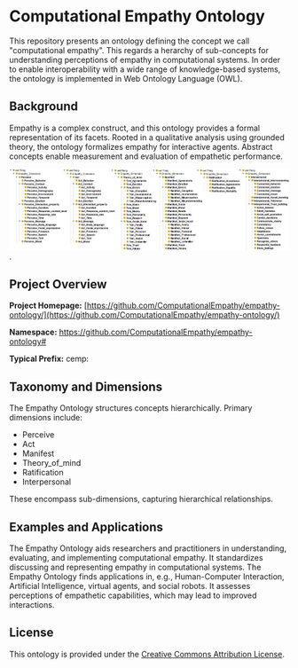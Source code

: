# Computational Empathy Ontology <This page is under construction>
This repository presents an ontology defining the concept we call "computational empathy". This regards a herarchy of sub-concepts for understanding perceptions of empathy in computational systems. In order to enable interoperability with a wide range of knowledge-based systems, the ontology is implemented in Web Ontology Language (OWL).

## Background
Empathy is a complex construct, and this ontology provides a formal representation of its facets. Rooted in a qualitative analysis using grounded theory, the ontology formalizes empathy for interactive agents. Abstract concepts enable measurement and evaluation of empathetic performance.

![Empathy Ontology](https://github.com/ComputationalEmpathy/empathy-ontology/blob/f9af1c7ebc78cf088df2d85e158f7dc05051015d/empathy_ontology.png).

## Project Overview

**Project Homepage:** [https://github.com/ComputationalEmpathy/empathy-ontology/](https://github.com/ComputationalEmpathy/empathy-ontology/)

**Namespace:** https://github.com/ComputationalEmpathy/empathy-ontology#

**Typical Prefix:** cemp:

## Taxonomy and Dimensions

The Empathy Ontology structures concepts hierarchically. Primary dimensions include:

- Perceive
- Act
- Manifest
- Theory_of_mind
- Ratification
- Interpersonal

These encompass sub-dimensions, capturing hierarchical relationships.

## Examples and Applications

The Empathy Ontology aids researchers and practitioners in understanding, evaluating, and implementing computational empathy. It standardizes discussing and representing empathy in computational systems. The Empathy Ontology finds applications in, e.g., Human-Computer Interaction, Artificial Intelligence, virtual agents, and social robots. It assesses perceptions of empathetic capabilities, which may lead to improved interactions.

## License

This ontology is provided under the [Creative Commons Attribution License](https://creativecommons.org/licenses/by/4.0/).




